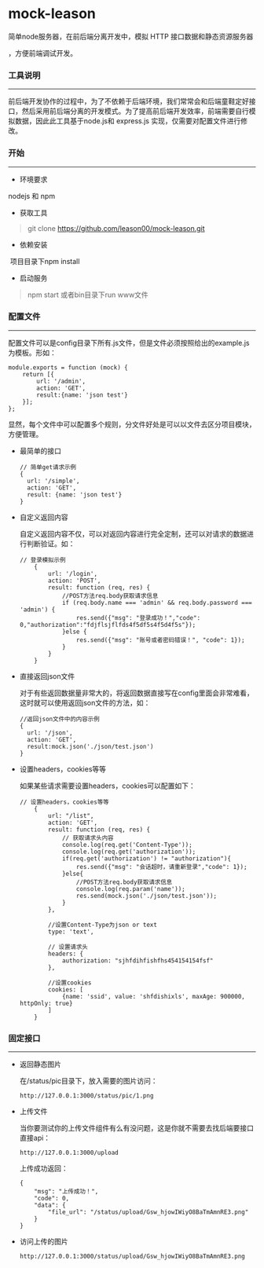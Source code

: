 # mock-leason
简单node服务器，在前后端分离开发中，模拟 HTTP 接口数据和静态资源服务器

，方便前端调试开发。

### 工具说明

-----

前后端开发协作的过程中，为了不依赖于后端环境，我们常常会和后端童鞋定好接口，然后采用前后端分离的开发模式。为了提高前后端开发效率，前端需要自行模拟数据，因此此工具基于node.js和 express.js 实现，仅需要对配置文件进行修改。

### 开始 

-----

* 环境要求

 nodejs 和 npm



* 获取工具

> git clone https://github.com/leason00/mock-leason.git



* 依赖安装

​         项目目录下npm install



* 启动服务  

> npm start 或者bin目录下run  www文件



### 配置文件

----
配置文件可以是config目录下所有.js文件，但是文件必须按照给出的example.js为模板。形如：

```
module.exports = function (mock) {
    return [{
        url: '/admin',
        action: 'GET',
        result:{name: 'json test'}
    }];
};
```

显然，每个文件中可以配置多个规则，分文件好处是可以以文件去区分项目模块，方便管理。

* 最简单的接口

  ```
  // 简单get请求示例
  {
    url: '/simple',
    action: 'GET',
    result: {name: 'json test'}
  }
  ```

* 自定义返回内容

  自定义返回内容不仅，可以对返回内容进行完全定制，还可以对请求的数据进行判断验证。如：

  ```
  // 登录模拟示例
      {
          url: '/login',
          action: 'POST',
          result: function (req, res) {
              //POST方法req.body获取请求信息
              if (req.body.name === 'admin' && req.body.password === 'admin') {
                  res.send({"msg": "登录成功！","code": 0,"authorization":"fdjflsjflfds4f5df5s4f5d4f5s"});
              }else {
                  res.send({"msg": "账号或者密码错误！", "code": 1});
              }
          }
      }
  ```


* 直接返回json文件

  对于有些返回数据量非常大的，将返回数据直接写在config里面会非常难看，这时就可以使用返回json文件的方法，如：

  ```
  //返回json文件中的内容示例
  {
    url: '/json',
    action: 'GET',
    result:mock.json('./json/test.json')
  }
  ```


* 设置headers，cookies等等

  如果某些请求需要设置headers，cookies可以配置如下：

  ```
  // 设置headers，cookies等等
      {
          url: "/list",
          action: 'GET',
          result: function (req, res) {
              // 获取请求头内容
              console.log(req.get('Content-Type'));
              console.log(req.get('authorization'));
              if(req.get('authorization') != "authorization"){
                  res.send({"msg": "会话超时，请重新登录","code": 1});
              }else{
                  //POST方法req.body获取请求信息
                  console.log(req.param('name'));
                  res.send(mock.json('./json/test.json'));
              }
          },
      
          //设置Content-Type为json or text
          type: 'text',
      
          // 设置请求头
          headers: {
              authorization: "sjhfdihfishfhs454154154fsf"
          },
      
          //设置cookies
          cookies: [
              {name: 'ssid', value: 'shfdishixls', maxAge: 900000, httpOnly: true}
          ]
      }
  ```

### 固定接口

----

* 返回静态图片

  在/status/pic目录下，放入需要的图片访问：

  ```
  http://127.0.0.1:3000/status/pic/1.png
  ```


* 上传文件

  当你要测试你的上传文件组件有么有没问题，这是你就不需要去找后端要接口直接api：

  ```
  http://127.0.0.1:3000/upload
  ```

  ​上传成功返回：

  ```
  {
      "msg": "上传成功！",
      "code": 0,
      "data": {
          "file_url": "/status/upload/Gsw_hjowIWiyO8BaTmAmnRE3.png"
      }
  }
  ```


* 访问上传的图片

  ```
  http://127.0.0.1:3000/status/upload/Gsw_hjowIWiyO8BaTmAmnRE3.png
  ```